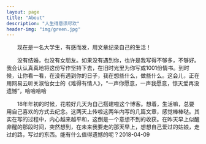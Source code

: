 ```yaml
---
layout: page
title: "About"
description: "人生得意须尽欢" 
header-img: "img/green.jpg"
---
```


&emsp;&emsp;现在是一名大学生，有感而发，用文章纪录自己的生活！




&emsp;&emsp;没有结婚，也没有女朋友。如果没有遇到你，也许是我写得不够多，不够好。我会认认真真地将这份写作坚持下去，在旧时光里为你写成1001份情书。到时候，让你看一看，在没有遇到你的日子，我在想些什么，做些什么。这会儿，正在用网易云听关淑怡女士的《难得有情人》，“一声你愿意，一声我愿意，惊天爱再没遗憾”，哈哈哈哈

&emsp;&emsp;18年年初的时候，花啦好几天为自己搭建啦这个博客。想着，生活嘛，总要用自己喜欢的方式去纪念。这两天上传啦这两年内写的几篇文章，感觉棒棒哒。其实在写的过程中，内心越来越平和，这倒是一个意想不到的收获。在昨天早上似醒非醒的那段时间，突然想到，在未来我要走的那天早上，想想自己爱过的姑娘，走过的路，写过的东西。能有什么值得遗憾的呢？2018-04-09
